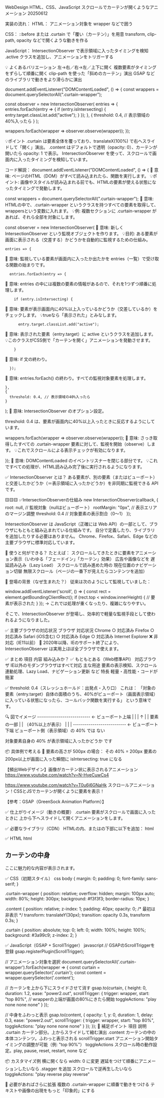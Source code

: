 WebDesign HTML、CSS、JavaScript スクロールでカーテンが開くようなアニメーション 20250612

実装の流れ：
HTML：
アニメーション対象を wrapper などで囲う

CSS：
::before または .curtain で「覆い（カーテン）」を用意
transform, clip-path, opacity などで開くような動きを作る

JavaScript：
IntersectionObserver で表示領域に入ったタイミングを検知
.active クラスを追加し、アニメーションをトリガーする

💡 よくあるバリエーション
左→右／右→左／上下に開く
複数要素がタイミングをずらして順番に開く
clip-path を使った「斜めのカーテン」演出
GSAP などのライブラリで動きをより滑らかに演出

document.addEventListener("DOMContentLoaded", () => {
  const wrappers = document.querySelectorAll(".curtain-wrapper");

  const observer = new IntersectionObserver(
    entries => {
      entries.forEach(entry => {
        if (entry.isIntersecting) {
          entry.target.classList.add("active");
        }
      });
    },
    {
      threshold: 0.4, // 表示領域の40%入ったら
    }
  );

  wrappers.forEach(wrapper => observer.observe(wrapper));
});

💡ポイント
.curtain は要素全体を覆っており、translateX(100%) で右へスライドして「開く」演出。
.content はデフォルトで透明（opacity: 0）、カーテンが開いたら opacity: 1 で表示。
IntersectionObserver を使って、スクロールで画面内に入ったタイミングを検知しています。

コード解説：
document.addEventListener("DOMContentLoaded", () => {
📌 意味: ページのHTML（DOM）がすべて読み込まれたら、関数を実行します。
💡ポイント: 画像やスタイルが読み込まれる前でも、HTMLの要素が使える状態になったタイミングで発動します。

  const wrappers = document.querySelectorAll(".curtain-wrapper");
📌 意味: HTMLの中で、.curtain-wrapper というクラスを持つすべての要素を取得して、wrappersという変数に入れます。
💡例: 複数セクションに .curtain-wrapper があれば、それら全部を対象にします。

  const observer = new IntersectionObserver(
📌 意味: 新しく IntersectionObserver という監視オブジェクトを作ります。
💡目的: ある要素が画面に表示される（交差する）かどうかを自動的に監視するための仕組み。

    entries => {
📌 意味: 監視している要素が画面内に入ったか出たかを entries（一覧）で受け取る関数の始まりです。

      entries.forEach(entry => {
📌 意味: entries の中には複数の要素の情報があるので、それを1つずつ順番に処理します。


        if (entry.isIntersecting) {
📌 意味: 要素が表示画面内に40%以上入っているかどうか（交差しているか）をチェックします。
💡trueなら「表示された」とみなします。

          entry.target.classList.add("active");
📌 意味: 表示された要素（entry.target）に active というクラスを追加します。
💡このクラスがCSS側で「カーテンを開く」アニメーションを発動させます。

        }
📌 意味: if 文の終わり。

      });
📌 意味: entries.forEach() の終わり。すべての監視対象要素を処理します。

    },
    {
      threshold: 0.4, // 表示領域の40%入ったら
    }
  );
📌 意味: IntersectionObserver のオプション設定。

threshold: 0.4 は、要素が画面内に40%以上入ったときに反応するようにしています。

  wrappers.forEach(wrapper => observer.observe(wrapper));
📌 意味: さっき取得したすべての .curtain-wrapper 要素に対して、監視を開始（observe）します。
💡これでスクロールによる表示チェックが有効になります。

});
📌 意味: DOMContentLoaded のイベントリスナーを閉じる部分です。
💡これですべての処理が、HTML読み込み完了後に実行されるようになります。




✅ IntersectionObserver とは？
ある要素が、別の要素（またはビューポート）と交差したかどうか（＝表示領域に入ったかどうか）を非同期に監視できる API です。

🟨🟨🟨
✅IntersectionObserverの仕組み
new IntersectionObserver(callback, {
  root: null,         // 監視対象（nullはビューポート）
  rootMargin: "0px",  // 表示エリアのマージン調整
  threshold: 0.4      // 対象要素の表示割合（0〜1）
});

IntersectionObserver は JavaScript（正確には Web API）の一部として、ブラウザにもともと組み込まれている仕組みです。
自分で定義したり、ライブラリを追加したりする必要はありません。
Chrome、Firefox、Safari、Edge などの主要ブラウザに標準対応しています。

📌 使うと何ができる？
たとえば：
スクロールしてきたときに要素をアニメーション表示（いわゆる「フェードイン」「カーテン」効果）
広告や画像などを 遅延読み込み（Lazy Load）
スクロールで読み進めた時の 現在位置のナビゲーション切替
無限スクロール（ページの一番下が見えたらコンテンツを追加）

🧪 登場の背景（なぜ生まれた？）
従来は次のようにして監視していました：

window.addEventListener('scroll', () => {
  const rect = element.getBoundingClientRect();
  if (rect.top < window.innerHeight) {
    // 要素が表示された
  }
});
→ これでは処理が重くなったり、複雑になりやすい。

そこで、IntersectionObserver が登場し、効率的で軽量な監視手段として使われるようになりました。

✅ 主要ブラウザの対応状況
ブラウザ	    対応状況
Chrome	○      対応済み
Firefox	○      対応済み
Safari (iOS含む)	○ 対応済み
Edge	○      対応済み
Internet Explorer	❌ 非対応（IE11以前）
📌 2020年以降、IEのサポート終了により、IntersectionObserver は実用上ほぼ全ブラウザで使えます。

✅ まとめ
項目	                内容
組み込みか？	        ✅ もともとある（Web標準API）
対応ブラウザ	        IE以外のモダンブラウザはすべて対応
主な用途	           要素の表示検知、スクロール連動処理、Lazy Load、ナビゲーション更新 など
特長	               軽量・高性能・コードが簡潔




✅ threshold: 0.4（スレッシュホールド：出発点・入り口）
これは：
「対象の要素（entry.target）自体の面積のうち、40%がビューポート（画面表示領域）に入っている状態になったら、コールバック関数を実行する」
という意味です。

🔍 図でイメージ
--------------------------- ← ビューポート上端
|                         |
|        ↑               |
|     要素の一部          |
|    （40%以上が表示）     |
|                         |
--------------------------- ← ビューポート下端
ビューポート側（表示領域）の 40% では ない

対象要素自身の 40% が表示領域に入ったかどうか です

📦 具体例で考える
🎯 要素の高さが 500px の場合：
その 40% = 200px
要素の200px以上が画面に入った瞬間に isIntersecting: true になる



【頻出Webデザイン】画像がカーテン状に表示されるアニメーション
https://www.youtube.com/watch?v=N-HyeCuwCs4

https://www.youtube.com/watch?v=T0u6j6GNaHk
スクロールアニメーション！CSSとJSでカーテンが開くように要素を表示！



【参考：GSAP（GreenSock Animation Platform）】

✅ 仕上がりイメージ（動きの概要）
.curtain 要素がスクロールで画面に入ったときに
上から下へスライドして開くアニメーションをします。

✅ 必要なライブラリ（CDN）
HTMLの<head>内、または<body>の下部に以下を追加：
html
<script src="https://cdnjs.cloudflare.com/ajax/libs/gsap/3.12.2/gsap.min.js"></script>
<script src="https://cdnjs.cloudflare.com/ajax/libs/gsap/3.12.2/ScrollTrigger.min.js"></script>
✅ HTML
html
<div class="curtain-wrapper">
  <div class="curtain"></div>
  <div class="content">
    <h2>カーテンの中身</h2>
    <p>ここに魅力的な内容が表示されます。</p>
  </div>
</div>
✅ CSS（初期スタイル）
css
body {
  margin: 0;
  padding: 0;
  font-family: sans-serif;
}

.curtain-wrapper {
  position: relative;
  overflow: hidden;
  margin: 100px auto;
  width: 80%;
  height: 300px;
  background: #f3f3f3;
  border-radius: 10px;
}

.content {
  position: relative;
  z-index: 1;
  padding: 40px;
  opacity: 0; /* 最初は非表示 */
  transform: translateY(30px);
  transition: opacity 0.3s, transform 0.3s;
}

.curtain {
  position: absolute;
  top: 0;
  left: 0;
  width: 100%;
  height: 100%;
  background: #3a99c9;
  z-index: 2;
}

✅ JavaScript（GSAP + ScrollTrigger）
javascript
// GSAPのScrollTriggerを登録
gsap.registerPlugin(ScrollTrigger);

// アニメーション対象を選択
document.querySelectorAll('.curtain-wrapper').forEach(wrapper => {
  const curtain = wrapper.querySelector('.curtain');
  const content = wrapper.querySelector('.content');

  // カーテンを上から下にスライドさせて消す
  gsap.to(curtain, {
    height: 0,
    duration: 1.2,
    ease: "power2.out",
    scrollTrigger: {
      trigger: wrapper,
      start: "top 80%", // wrapperの上端が画面の80%にきたら開始
      toggleActions: "play none none none"
    }
  });

  // 中身をふわっと表示
  gsap.to(content, {
    opacity: 1,
    y: 0,
    duration: 1,
    delay: 0.3,
    ease: "power2.out",
    scrollTrigger: {
      trigger: wrapper,
      start: "top 80%",
      toggleActions: "play none none none"
    }
  });
});
🎉 補足ポイント
項目	                    説明
.curtain	            カーテン部分。上からスライドして縮む演出
.content	            カーテンの中の本体コンテンツ。ふわっと表示される
scrollTrigger.start	    アニメーション開始タイミングの調整が可能（例: "top 90%"）
toggleActions	        スクロール時の動作設定。play, pause, reset, restart, none など

📦 カスタマイズ例
横に開くなら width: 0 に変更
遅延をつけて順番にアニメーションしたいなら .stagger を追加
スクロールで逆再生したいなら toggleActions: "play reverse play reverse"

💬 必要があればさらに拡張
複数の .curtain-wrapper に順番で動きをつける
テキストや画像の出現をもっと「印象的」にする